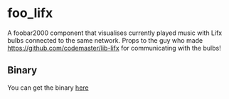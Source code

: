 # foo_lifx
A foobar2000 component that visualises currently played music with Lifx bulbs connected to the same network.
Props to the guy who made https://github.com/codemaster/lib-lifx for communicating with the bulbs!

## Binary
You can get the binary [here](https://mega.nz/#!Pk50AQha!ngLfgF6K2zMY1Ki1GMtO4aIennKZ7Ulv5-kJ_hqRA0A)